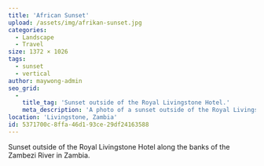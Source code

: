 ```yaml
---
title: 'African Sunset'
upload: /assets/img/afrikan-sunset.jpg
categories:
  - Landscape
  - Travel
size: 1372 × 1026
tags:
  - sunset
  - vertical
author: maywong-admin
seo_grid:
  -
    title_tag: 'Sunset outside of the Royal Livingstone Hotel.'
    meta_description: 'A photo of a sunset outside of the Royal Livingstone Hotel'
location: 'Livingstone, Zambia'
id: 5371700c-8ffa-46d1-93ce-29df24163588
---
```

Sunset outside of the Royal Livingstone Hotel along the banks of the Zambezi River in Zambia.